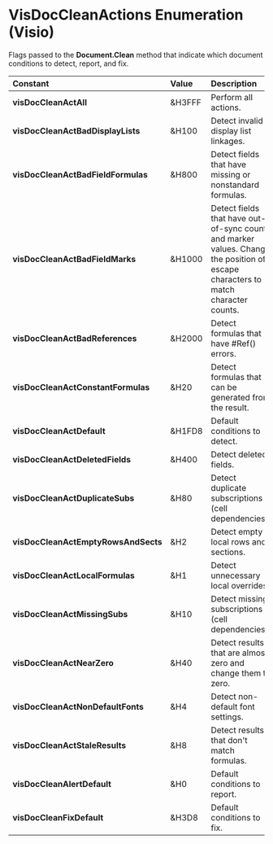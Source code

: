 
# VisDocCleanActions Enumeration (Visio)

Flags passed to the  **Document.Clean** method that indicate which document conditions to detect, report, and fix.



|**Constant**|**Value**|**Description**|
|:-----|:-----|:-----|
| **visDocCleanActAll**|&amp;H3FFF|Perform all actions.|
| **visDocCleanActBadDisplayLists**|&amp;H100|Detect invalid display list linkages.|
| **visDocCleanActBadFieldFormulas**|&amp;H800|Detect fields that have missing or nonstandard formulas.|
| **visDocCleanActBadFieldMarks**|&amp;H1000|Detect fields that have out-of-sync count and marker values. Change the position of escape characters to match character counts.|
| **visDocCleanActBadReferences**|&amp;H2000|Detect formulas that have #Ref() errors.|
| **visDocCleanActConstantFormulas**|&amp;H20|Detect formulas that can be generated from the result.|
| **visDocCleanActDefault**|&amp;H1FD8|Default conditions to detect.|
| **visDocCleanActDeletedFields**|&amp;H400|Detect deleted fields.|
| **visDocCleanActDuplicateSubs**|&amp;H80|Detect duplicate subscriptions (cell dependencies).|
| **visDocCleanActEmptyRowsAndSects**|&amp;H2|Detect empty local rows and sections.|
| **visDocCleanActLocalFormulas**|&amp;H1|Detect unnecessary local overrides.|
| **visDocCleanActMissingSubs**|&amp;H10|Detect missing subscriptions (cell dependencies).|
| **visDocCleanActNearZero**|&amp;H40|Detect results that are almost zero and change them to zero.|
| **visDocCleanActNonDefaultFonts**|&amp;H4|Detect non-default font settings.|
| **visDocCleanActStaleResults**|&amp;H8|Detect results that don't match formulas.|
| **visDocCleanAlertDefault**|&amp;H0|Default conditions to report.|
| **visDocCleanFixDefault**|&amp;H3D8|Default conditions to fix.|
